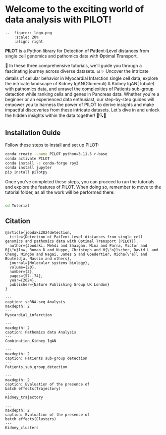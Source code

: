 
# Welcome to the exciting world of data analysis with PILOT!

```{eval-rst}
..  figure:: logo.png
    :scale: 20%
    :align: right
```

**PILOT** is a Python library for Detection of **P**at**I**ent-**L**evel distances from single cell genomics and pathomics data with **O**ptimal **T**ransport.

🚀 In these three comprehensive tutorials, we'll guide you through a fascinating journey across diverse datasets. 📊✨ Uncover the intricate details of cellular behavior in Myocardial Infarction single cell data, explore the intricate landscape of Kidney IgAN(Glomeruli) & Kidney IgAN(Tubule) with pathomics data, and unravel the complexities of Patients sub-group detection while ranking cells and genes in Pancreas data. Whether you're a beginner or an experienced data enthusiast, our step-by-step guides will empower you to harness the power of PILOT to derive insights and make impactful discoveries from these intricate datasets. Let's dive in and unlock the hidden insights within the data together! 🧬🔍💡


## Installation Guide

Follow these steps to install and set up PILOT:

```bash
conda create --name PILOT python=3.11.5 r-base
conda activate PILOT
conda install -c conda-forge rpy2
conda install jupyter
pip install pilotpy
```
Once you've completed these steps, you can proceed to run the tutorials and explore the features of PILOT. 
When doing so, remember to move to the tutorial folder, as all the work will be performed there:
```bash

cd Tutorial


```


## Citation
```
@article{joodaki2024detection,
  title={Detection of PatIent-Level distances from single cell genomics and pathomics data with Optimal Transport (PILOT)},
  author={Joodaki, Mehdi and Shaigan, Mina and Parra, Victor and B{\"u}low, Roman D and Kuppe, Christoph and H{\"o}lscher, David L and Cheng, Mingbo and Nagai, James S and Goedertier, Micha{\"e}l and Bouteldja, Nassim and others},
  journal={Molecular systems biology},
  volume={20},
  number={2},
  pages={57--74},
  year={2024},
  publisher={Nature Publishing Group UK London}
}
```



```{toctree}
---
caption: scRNA-seq Analysis
maxdepth: 2
---
Myocardial_infarction
```

```{toctree}
---
maxdepth: 2
caption: Pathomics data Analysis
---
Combination_Kidney_IgAN
```

```{toctree}
---
maxdepth: 2
caption: Patients sub-group detection
---
Patients_sub_group_detection
```

```{toctree}
---
maxdepth: 2
caption: Evaluation of the presence of
batch effects(Trajectory)
---
Kidney_trajectory
```
```{toctree}
---
maxdepth: 2
caption: Evaluation of the presence of
batch effects(Clusters)
---
Kidney_clusters
```
